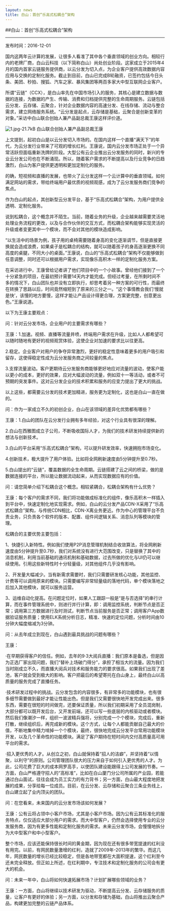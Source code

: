 ```yaml
---
layout: news
title: 白山：首创“乐高式松耦合”架构
---
```


##白山：首创“乐高式松耦合”架构

---

发布时间：2016-12-01

国内这两年云计算的发展，让很多人看准了其中各个垂直领域的创业方向。相较行内的老牌厂商，白山云科技（以下简称白山）尚处创业阶段。这家成立于2015年4月的国内首家云链服务提供商，以云分发为切入点，为企业客户提供高效数据内容应用与交换的定制化服务。截止到目前，白山已完成B轮融资，已签约包括今日头条、美团、秒拍、搜狐、汽车之家、暴风集团等两百多家大中型互联网企业客户。

所谓“云链”（CCX），是白山率先在中国市场引入的服务，其核心是建立数据与数据的连接，为数据的产生、传输、消费和归档提供完整的生命周期服务。云链包括云分发、云存储、云聚合，针对企业数据内容的高速分发、在线存储、流动与整合需求，建立网络服务系统。“云分发是起点，云存储是基础，云聚合是创新变革的对象。”采访中白山联合创始人兼产品副总裁王康这样评价道。


![1.jpg-21.7kB][1]
白山联合创始人兼产品副总裁王康

上文提到，起初白山是以云分发切入市场的。在国内这样一个直播“满天下”的年代，为云分发行业带来了可观的增长红利。王康说，国内云分发市场正处于一个异常活跃但面临重新洗牌的阶段。大型公有云企业推出云分发服务的同时，新兴的专业云分发公司也在不断涌现。所以，随着客户需求的不断提高以及行业竞争的日趋激烈，白山为客户提供更透明和更加定制化的服务。

的确，短视频和直播的发展，也带火了云分发这样一个云计算中的垂直领域。如何满足网站的需求，带给终端用户最优质的视频观感，成为了云分发服务商们竞争的焦点。

作为白山的起点，其创新型云分发平台，基于“乐高式松耦合”架构，为用户提供全透明、定制化服务。

说到松耦合，这个概念并不陌生。当前，随着业务的升级，企业越来越需要灵活地处理业务流程的更改，以及与合作伙伴的交互方式，而松耦合架构能够实现灵活的升级或者变更其中一个模块，而不会对其他的模块造成影响。

“以生活中的场景为例，孩子用的桌椅需要随着身高的变化逐渐调节，但是直接更换就会造成浪费，如果桌子是松耦合的结构，就可以随着孩子的身高逐渐更换不同高度的桌腿，不同大小的桌面。”王康说，白山的“乐高式松耦合”架构不仅能够做到任意调整，同时还可以根据用户需求，实现像乐高积木一样的定制化服务方案。

在采访进行中，王康曾给记者讲了他们项目中的一个小故事。曾经他们接到了一个十分紧急的项目，在最初预计需要14天内才能完成。但经过考量，在所剩时间不多的情况下，白山团队也并没有立即执行，却思考着另一种方案的可行性，而最终在转换了思路以后，时间竟然缩短到了原来的三分之一。“这个事情教会我们‘慢就是快’，该慢的地方要慢，这样才能让产品设计得更合理，方案更完整，创意更出色。”王康说道。

以下为王康主要观点：

问：针对云分发市场，企业用户的主要需求有哪些？

王康：1.加速。视频、直播等流量井喷，终端用户需求在升级，比如人人都希望可以随时随地有更好的视频观赏体验，这使企业对加速的要求比以往更高。

2.稳定。企业客户对用户的争夺异常激烈，更好的稳定性意味着更多的用户吸引和留存，这使得稳定性成为云分发服务商之间较量的焦点。

3.支撑流量波动。客户更期待云分发服务商能够更好地应对流量的波动，使客户能以更小的成本，更好的效果，应对大幅波动的流量，例如双十一等活动，或者不可预期的突发事件。这对云分发企业的技术积累和服务的应变力提出了更大的挑战。

以上这些，都需要云分发的技术更加精进，服务更为定制化，这也是白山一直在做的。

问：作为一家成立不久的初创企业，白山在该领域的差异化优势都有哪些？

王康：1.白山的团队在云分发行业拥有多年经验，对这个行业具有很深的理解。

2.白山在西雅图成立子公司，不断吸收国际人才，为我们的技术研发持续提供新的想法与创新技术。

3.白山的平台采用“乐高式松耦合”架构，可以提升研发效率，快速拥抱市场变化。

4.创新技术，极大提升了用户体验。比如将全网刷新速度由5分钟提升至0.7秒。

5.白山提出的“云链”，覆盖数据的全生命周期。云链搭建了云之间的桥梁，做的是数据连接的平台，所以能让数据流动起来，从而实现数据应有的价值。

问：请您简单介绍下松耦合这个概念。相较紧耦合，松耦合架构有什么优势？

王康：每个客户的需求不同，我们将功能做成标准化的组件，像乐高积木一样插入到平台中，快速定制化地实现需求。例如，白山的云分发产品CDN-X采用了“乐高式松耦合”架构，与传统CDN相比，CDN-X离业务更近。作为中心的管理平台不负责业务，只负责各个软件的版本、配置、组件间逻辑关系、消息队列等模块的管理。

松耦合的主要优势主要包括：

1、快捷引入新特性。例如我们使用P2P消息管理机制结合收敛算法，将全网刷新速度由5分钟提升至0.7秒，我们对系统没有进行大范围改变，只是替换了其中的消息机制，利用当前基础的通讯机制和基础数据，过去所做的优化与UI仍可以继续使用。引用这些新特性时十分轻量级，对其他组件几乎没有影响。

2、开发量大幅减少。当有新需求需要时，我们只需要研发核心功能，其他监控、计费等可以调用原来的模块。只需要编写非常轻量级的落地代码，单个模块落地之后加入其他模块，就可以服务运营。

3、运维自动化提高。在问题定位时，如果人工跟踪一般是“是与否选择”的串行计算，而在事件管理系统中，则进行并行计算，即：调用监控系统，判断节点是否正常；调用第三方数据进行及时测试，判断节点当前服务是否正常；调用客户App数据验证服务质量；使用ELK系统分析日志，精准、快速的定位问题，分析时间由10分钟大幅度缩减为3分钟。

问：从去年成立到现在，白山遇到最具挑战的问题有哪些？

王康：

·在早期获得客户的信任。例如，去年的9·3大阅兵直播：我们原本是备选，但是因为正选厂家出现问题，我们“替补上场破门得分”，承担了相当大的流量。因为我们当时刚成立不久，而直播大阅兵对技术和服务能力的要求很高。如果我们出现了差池，客户就会受到极大的影响。客户把最后的希望寄托在白山身上，最终白山以高质量的服务完成了直播任务。

·技术研发过程中的挑战。云分发包含的内容很多，有非常多的功能模块，也有很多细节需要做到最好才能让性能出色。但是我们又需要很快地开发完成出来。很多东西，需要在很短的时间做完，还要保证质量，所以我们初期采用了全员混岗制，大部分都可以既开发后台，又开发前端，还可以写一些底层的内核驱动或者模块。然后我们像潮汐一样，组织一波波精兵强将，分别完成一个个模块，完成后，重新打散，继续组织后，再完成新的模块。这个方式，让每个人都能贡献自己最大的价值，不断地集中精力啃掉一个个模块，最终，很快地完成云分发平台常用功能模块开发，以及几个革命性的功能模块。满足了客户期待在短时间内交付高质量高可用平台的需求。

·招入更优秀的人才。从创立之初，白山就保持着“招人的洁癖”，并坚持着“以情聚，以利守”的原则。公司管理团队很大的压力来自于如何引入更优秀的人才。为此，公司花费了巨大的成本网罗高手，以使团队建设能跟得上公司发展的节奏。一方面，白山严格遵守招人的“高标准”，比如在白山厦门分公司所属的产业园，若能通过白山面试，往往会成为员工实力的有力背书；另一方面，白山最大程度地把发展的成果，分享给每一位成员。目前，在云分发、云存储和云聚合三条业务线上，白山建立起了业内顶尖的团队。

问：在您看来，未来国内的云分发市场该如何发展？

王康：公有云将占领中小客户市场，尤其是小客户市场。因为公有云其标准化的服务特点，仅仅适应大部分用户的需求。而大中型客户，仍然会选择使用专业的云分发服务商，因为有更多性能和定制化服务的需求。未来云分发市场，会慢慢地拆分为大中型客户和中小型客户。

整个市场，应该还能保持很长时间的黄金期，因为现在还有很多带宽提速的红利没有用完。以前，有网民数量激增的红利，造就了2009年-2013年的繁华。而这几年，网民数量的增长已经比较稳定，但是各地带宽都在大面积提速，这个红利至今还未完全释放。但正如上所述，在红利期中，专注技术和定制化服务的公司会有更大的机会。

问：未来一年中，白山将如何快速拓展市场？计划扩展哪些领域的业务？

王康：一方面，白山将继续以技术研发为驱动，不断提高云分发、云存储服务的质量，让客户有更好的体验；另一方面，以分发和存储为基础，白山将推出云聚合产品，构建更加完整的云链产品体系。


  [1]: http://static.zybuluo.com/bsc-jane/s59wqffv48dy721rz0ehwmit/1.jpg